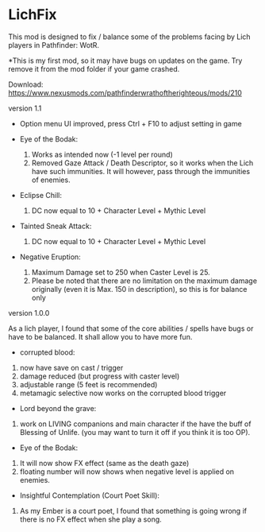 # LichFix
This mod is designed to fix / balance some of the problems facing by Lich players in Pathfinder: WotR. 

*This is my first mod, so it may have bugs on updates on the game. Try remove it from the mod folder if your game crashed.

Download: https://www.nexusmods.com/pathfinderwrathoftherighteous/mods/210

version 1.1

- Option menu UI improved, press Ctrl + F10 to adjust setting in game

- Eye of the Bodak:
  1. Works as intended now (-1 level per round)
  2. Removed Gaze Attack / Death Descriptor, so it works when the Lich have such immunities. It will however, pass through the immunities of enemies.

- Eclipse Chill:
  1. DC now equal to 10 + Character Level + Mythic Level

- Tainted Sneak Attack:
  1. DC now equal to 10 + Character Level + Mythic Level

- Negative Eruption:
  1. Maximum Damage set to 250 when Caster Level is 25.
  2. Please be noted that there are no limitation on the maximum damage originally (even it is Max. 150 in description), so this is for balance only

version 1.0.0


As a lich player, I found that some of the core abilities / spells have bugs or have to be balanced. It shall allow you to have more fun.

- corrupted blood: 
1. now have save on cast / trigger
2. damage reduced (but progress with caster level)
3. adjustable range (5 feet is recommended)
4. metamagic selective now works on the corrupted blood trigger

- Lord beyond the grave:
1. work on LIVING companions and main character if the have the buff of Blessing of Unlife. (you may want to turn it off if you think it is too OP).

- Eye of the Bodak:
1. It will now show FX effect (same as the death gaze)
2. floating number will now shows when negative level is applied on enemies.

- Insightful Contemplation (Court Poet Skill):
1. As my Ember is a court poet, I found that something is going wrong if there is no FX effect when she play a song.
